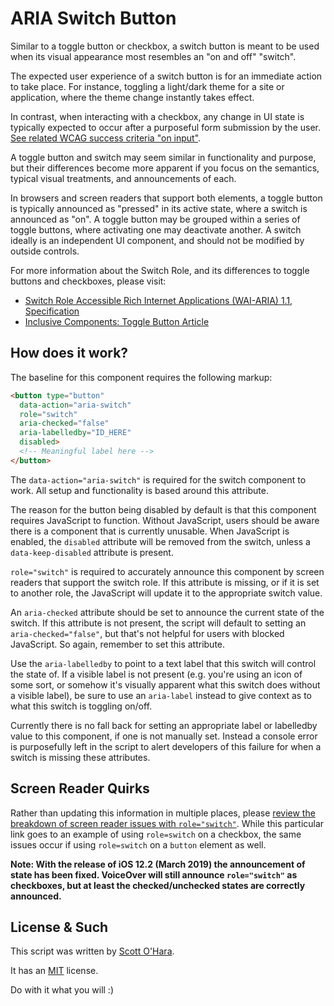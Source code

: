 # ARIA Switch Button
Similar to a toggle button or checkbox, a switch button is meant to be used when its visual appearance most resembles an "on and off" "switch".  

The expected user experience of a switch button is for an immediate action to take place. For instance, toggling a light/dark theme for a site or application, where the theme change instantly takes effect. 

In contrast, when interacting with a checkbox, any change in UI state is typically expected to occur after a purposeful form submission by the user.  [See related WCAG success criteria "on input"](https://www.w3.org/TR/UNDERSTANDING-WCAG20/consistent-behavior-unpredictable-change.html).

A toggle button and switch may seem similar in functionality and purpose, but their differences become more apparent if you focus on the semantics, typical visual treatments, and announcements of each.

In browsers and screen readers that support both elements, a toggle button is typically announced as "pressed" in its active state, where a switch is announced as "on".  A toggle button may be grouped within a series of toggle buttons, where activating one may deactivate another. A switch ideally is an independent UI component, and should not be modified by outside controls. 

For more information about the Switch Role, and its differences to toggle buttons and checkboxes, please visit:  
* [Switch Role Accessible Rich Internet Applications (WAI-ARIA) 1.1, Specification](https://www.w3.org/TR/wai-aria-1.1/#switch)  
* [Inclusive Components: Toggle Button Article](http://inclusive-components.club/toggle-button/)  


## How does it work?
The baseline for this component requires the following markup:

```html
<button type="button" 
  data-action="aria-switch"
  role="switch"
  aria-checked="false"
  aria-labelledby="ID_HERE"
  disabled>
  <!-- Meaningful label here -->
</button>
```

The `data-action="aria-switch"` is required for the switch component to work. All setup and functionality is based around this attribute.  

The reason for the button being disabled by default is that this component requires JavaScript to function. Without JavaScript, users should be aware there is a component that is currently unusable. When JavaScript is enabled, the `disabled` attribute will be removed from the switch, unless a `data-keep-disabled` attribute is present.

`role="switch"` is required to accurately announce this component by screen readers that support the switch role. If this attribute is missing, or if it is set to another role, the JavaScript will update it to the appropriate switch value.  

An `aria-checked` attribute should be set to announce the current state of the switch. If this attribute is not present, the script will default to setting an `aria-checked="false"`, but that's not helpful for users with blocked JavaScript. So again, remember to set this attribute.

Use the `aria-labelledby` to point to a text label that this switch will control the state of. If a visible label is not present (e.g. you're using an icon of some sort, or somehow it's visually apparent what this switch does without a visible label), be sure to use an `aria-label` instead to give context as to what this switch is toggling on/off. 

Currently there is no fall back for setting an appropriate label or labelledby value to this component, if one is not manually set. Instead a console error is purposefully left in the script to alert developers of this failure for when a switch is missing these attributes.

## Screen Reader Quirks
Rather than updating this information in multiple places, please [review the breakdown of screen reader issues with `role="switch"`](https://scottaohara.github.io/a11y_styled_form_controls/src/checkbox--switch/#affects_on_sr).  While this particular link goes to an example of using `role=switch` on a checkbox, the same issues occur if using `role=switch` on a `button` element as well.

**Note: With the release of iOS 12.2 (March 2019) the announcement of state has been fixed. VoiceOver will still announce `role="switch"` as checkboxes, but at least the checked/unchecked states are correctly announced.**

## License & Such
This script was written by [Scott O'Hara](https://twitter.com/scottohara).

It has an [MIT](https://github.com/scottaohara/aria-switch-button/blob/master/LICENSE) license.

Do with it what you will :)
